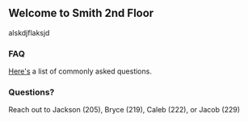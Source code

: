 ## Welcome to Smith 2nd Floor

alskdjflaksjd
### FAQ

[Here's](https://docs.google.com/document/d/1keLm5uR7hmgYyICCNjm6FAgGSy8jarYzWmm5qloqL6I/edit?usp=sharing) a list of commonly asked questions.

### Questions?

Reach out to Jackson (205), Bryce (219), Caleb (222), or Jacob (229)

